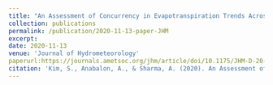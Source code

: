 ```yaml
---
title: "An Assessment of Concurrency in Evapotranspiration Trends Across Multiple Global Datasets"
collection: publications
permalink: /publication/2020-11-13-paper-JHM
excerpt: 
date: 2020-11-13
venue: 'Journal of Hydrometeorology'
paperurl:https://journals.ametsoc.org/jhm/article/doi/10.1175/JHM-D-20-0059.1/355548
citation: 'Kim, S., Anabalon, A., & Sharma, A. (2020). An Assessment of Concurrency in Evapotranspiration Trends Across Multiple Global Datasets. ,<i>Journal of Hydrometeorology</i>, 1-50.'
---
```

